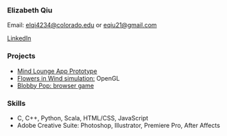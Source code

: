 ### Elizabeth Qiu

Email: elqi4234@colorado.edu or eqiu21@gmail.com

[LinkedIn](https://www.linkedin.com/in/elizabeth-qiu-17649215b/)

### Projects
* [Mind Lounge App Prototype](https://qlychee.github.io/Mind-Lounge/)
* [Flowers in Wind simulation:](https://github.com/qlychee/OpenGL-Projects/tree/master/Flowers%20in%20Wind) OpenGL
* [Blobby Pop: browser game](https://qlychee.github.io/Blobby-Pop/)

### Skills
* C, C++, Python, Scala, HTML/CSS, JavaScript
* Adobe Creative Suite: Photoshop, Illustrator, Premiere Pro, After Affects

